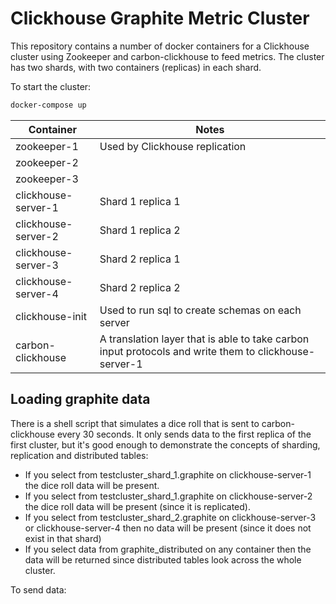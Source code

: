 # Clickhouse Graphite Metric Cluster

This repository contains a number of docker containers for a Clickhouse cluster using Zookeeper and carbon-clickhouse to
feed metrics. The cluster has two shards, with two containers (replicas) in each shard.

To start the cluster:
```bash
docker-compose up
```

 Container           | Notes
 ------------------- | ----------------
 zookeeper-1         | Used by Clickhouse replication
 zookeeper-2         |
 zookeeper-3         |
 clickhouse-server-1 | Shard 1 replica 1
 clickhouse-server-2 | Shard 1 replica 2
 clickhouse-server-3 | Shard 2 replica 1
 clickhouse-server-4 | Shard 2 replica 2
 clickhouse-init     | Used to run sql to create schemas on each server
 carbon-clickhouse   | A translation layer that is able to take carbon input protocols and write them to clickhouse-server-1

## Loading graphite data

There is a shell script that simulates a dice roll that is sent to carbon-clickhouse every 30 seconds. It only sends
data to the first replica of the first cluster, but it's good enough to demonstrate the concepts of sharding,
replication and distributed tables:
- If you select from testcluster_shard_1.graphite on clickhouse-server-1 the dice roll data will be present.
- If you select from testcluster_shard_1.graphite on clickhouse-server-2 the dice roll data will be present (since it is replicated).
- If you select from testcluster_shard_2.graphite on clickhouse-server-3 or clickhouse-server-4 then no data will be present (since it does not exist in that shard)
- If you select data from graphite_distributed on any container then the data will be returned since distributed tables
look across the whole cluster.

To send data:
```
